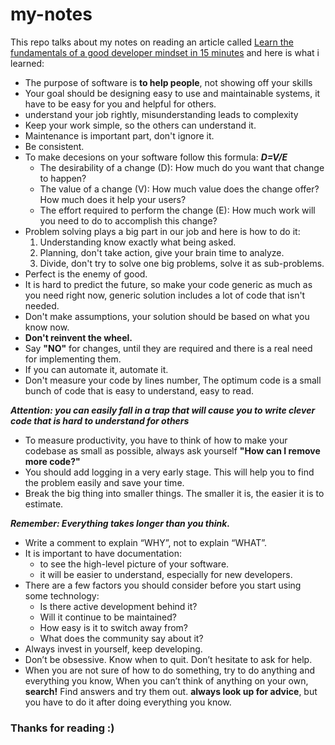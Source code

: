 # my-notes
This repo talks about my notes on reading an article called [Learn the fundamentals of a good developer mindset in 15 minutes](https://www.freecodecamp.org/news/learn-the-fundamentals-of-a-good-developer-mindset-in-15-minutes-81321ab8a682/)
and here is what i learned:
- The purpose of software is **to help people**, not showing off your skills
- Your goal should be designing easy to use and maintainable systems, it have to be easy for you and helpful for others.
- understand your job rightly, misunderstanding leads to complexity
- Keep your work simple, so the others can understand it.
- Maintenance is important part, don't ignore it.
- Be consistent.  
- To make decesions on your software follow this formula: ***D=V/E*** 
    - The desirability of a change (D): How much do you want that change to happen?
    - The value of a change (V): How much value does the change offer? How much does it help your users?
    - The effort required to perform the change (E): How much work will you need to do to accomplish this change?
- Problem solving plays a big part in our job and here is how to do it:
    1. Understanding know exactly what being asked.
    1. Planning, don't take action, give your brain time to analyze.
    1. Divide, don't try to solve one big problems, solve it as sub-problems.
- Perfect is the enemy of good.
- It is hard to predict the future, so make your code generic as much as you need right now, generic solution includes a lot of code that isn't needed.
- Don't make assumptions, your solution should be based on what you know now.
- **Don't reinvent the wheel.** 
- Say **"NO"** for changes, until they are required and there is a real need for implementing them.
- If you can automate it, automate it.
- Don't measure your code by lines number, The optimum code is a small bunch of code that is easy to understand, easy to read. 

***Attention: you can easily fall in a trap that will cause you to write clever code that is hard to understand for others***

- To measure productivity, you have to think of how to make your codebase as small as possible, always ask yourself **"How can I remove more code?"**
- You should add logging in a very early stage. This will help you to find the problem easily and save your time.
- Break the big thing into smaller things. The smaller it is, the easier it is to estimate.

***Remember:
Everything takes longer than you think.***
- Write a comment to explain “WHY”, not to explain “WHAT”.
- It is important to have documentation:
    - to see the high-level picture of your software.
    - it will be easier to understand, especially for new developers.
- There are a few factors you should consider before you start using some technology:
    - Is there active development behind it?
    - Will it continue to be maintained?
    - How easy is it to switch away from?
    - What does the community say about it?
- Always invest in yourself, keep developing.
- Don’t be obsessive. Know when to quit. Don’t hesitate to ask for help.
- When you are not sure of how to do something, try to do anything and everything you know, When you can’t think of anything on your own, **search!** Find answers and try them out. **always look up for advice**, but you have to do it after doing everything you know.
### Thanks for reading :)





    
